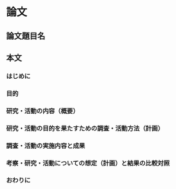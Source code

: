 # 論文

## 論文題目名

## 本文

### はじめに

### 目的

### 研究・活動の内容（概要）

### 研究・活動の目的を果たすための調査・活動方法（計画）

### 調査・活動の実施内容と成果

### 考察・研究・活動についての想定（計画）と結果の比較対照

### おわりに
